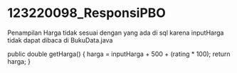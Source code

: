 # 123220098_ResponsiPBO
Penampilan Harga tidak sesuai dengan yang ada di sql karena inputHarga tidak dapat dibaca di BukuData.java

public double getHarga() {
        harga = inputHarga + 500 +  (rating * 100);
        return harga;
    }
